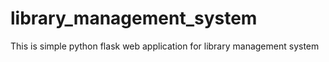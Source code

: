# library_management_system
This is simple python flask web application for library management system
